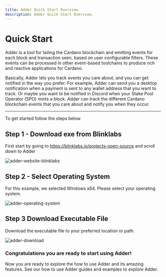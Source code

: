 ```yaml
---
title: Adder Quick Start Overview
description: Adder Quick Start Overview.
---
```


# Quick Start

Adder is a tool for tailing the Cardano blockchain and emitting events for each block and transaction seen, based on user configurable filters. These events can be processed in other event-based toolchains to produce rich and reactive applications for Cardano.

Basically, Adder lets you track events you care about, and you can get notified in the way you prefer. For example, Adder can send you a desktop notification when a payment is sent to any wallet address that you want to track. Or maybe you want to be notified in Discord when your Stake Pool Operator (SPO) mints a block. Adder can track the different Cardano blockchain events that you care about and notify you when they occur. 

***



To get started follow the steps below

## Step 1 - Download exe from Blinklabs

First start by going to <a href="https://blinklabs.io/projects-open-source" target="_blank">https://blinklabs.io/projects-open-source</a> and scroll down to Adder

![adder-website-blinklabs](/adder-website-blinklabs.png)

## Step 2 - Select Operating System

For this example, we selected Windows x64. Please select your operating system.

![adder-operating-system](/adder-operating-system.png)

## Step 3 Download Executable File

Download the executable file to your preferred location or path.

![adder-download](/adder-download.png)

### Congratulations you are ready to start using Adder!

Now you are ready to explore the how to use Adder and its amazing features. See our how to use Adder guides and examples to explore Adder.
